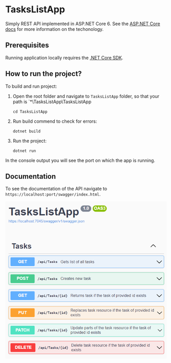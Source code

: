 # TasksListApp

Simply REST API implemented in ASP.NET Core 6. See the [ASP.NET Core docs](https://docs.microsoft.com/en-gb/aspnet/core/?view=aspnetcore-6.0) for more information on the techonology.

## Prerequisites

Running application locally requires the [.NET Core SDK](https://dotnet.microsoft.com/en-us/download).

## How to run the project?

To build and run project:

1. Open the root folder and navigate to	`TasksListApp` folder, so that your path is `*\TasksListApp\TasksListApp

    ```console
    cd TasksListApp
    ```

2. Run build commend to check for errors:

    ```console
    dotnet build
    ```

3. Run the project:

    ```console
    dotnet run
    ```

In the console output you will see the port on which the app is running.


## Documentation
To see the documentation of the API navigate to `https://localhost:port/swagger/index.html`.

![swagger](/TasksListApp/img/swagger.png)